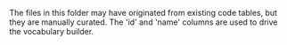 The files in this folder may have originated from existing code tables, but they are manually curated. The 'id' and 'name' columns are used to drive the vocabulary builder.
